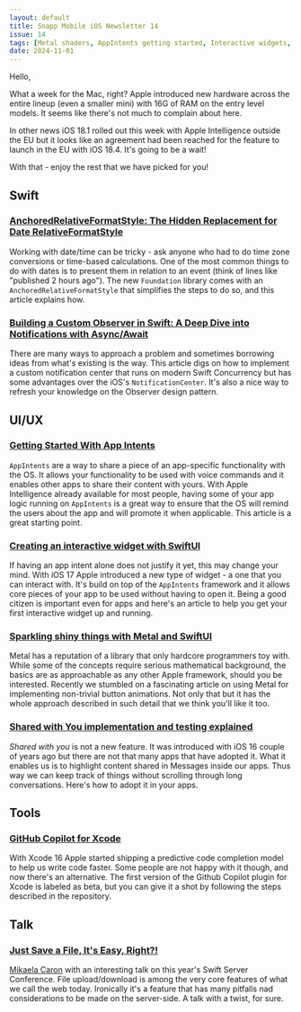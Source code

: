 ```yaml
---
layout: default
title: Snapp Mobile iOS Newsletter 14
issue: 14
tags: [Metal shaders, AppIntents getting started, Interactive widgets, Shared with You, Relative dates formatting]
date: 2024-11-01
---
```


Hello,

What a week for the Mac, right? Apple introduced new hardware across the entire lineup (even a smaller mini) with 16G of RAM on the entry level models. It seems like there's not much to complain about here.

In other news iOS 18.1 rolled out this week with Apple Intelligence outside the EU but it looks like an agreement had been reached for the feature to launch in the EU with iOS 18.4. It's going to be a wait!

With that - enjoy the rest that we have picked for you!

## Swift

### [AnchoredRelativeFormatStyle: The Hidden Replacement for Date RelativeFormatStyle](https://alejandromp.com/development/blog/anchored-relative-format-style-the-hidden-replacement-for-date-relative-format-style/)

Working with date/time can be tricky - ask anyone who had to do time zone conversions or time-based calculations. One of the most common things to do with dates is to present them in relation to an event (think of lines like "published 2 hours ago"). The new `Foundation` library comes with an `AnchoredRelativeFormatStyle` that simplifies the steps to do so, and this article explains how.

### [Building a Custom Observer in Swift: A Deep Dive into Notifications with Async/Await](https://swiftacademy.hashnode.dev/building-a-custom-observer-in-swift-a-deep-dive-into-notifications-with-asyncawait)

There are many ways to approach a problem and sometimes borrowing ideas from what's existing is the way. This article digs on how to implement a custom notification center that runs on modern Swift Concurrency but has some advantages over the iOS's `NotificationCenter`. It's also a nice way to refresh your knowledge on the Observer design pattern.

## UI/UX

### [Getting Started With App Intents](https://useyourloaf.com/blog/getting-started-with-app-intents/)

`AppIntents` are a way to share a piece of an app-specific functionality with the OS. It allows your functionality to be used with voice commands and it enables other apps to share their content with yours. With Apple Intelligence already available for most people, having some of your app logic running on `AppIntents` is a great way to ensure that the OS will remind the users about the app and will promote it when applicable. This article is a great starting point.

### [Creating an interactive widget with SwiftUI](https://www.createwithswift.com/creating-interactive-widget-swiftui/)

If having an app intent alone does not justify it yet, this may change your mind. With iOS 17 Apple introduced a new type of widget - a one that you can interact with. It's build on top of the `AppIntents` framework and it allows core pieces of your app to be used without having to open it. Being a good citizen is important even for apps and here's an article to help you get your first interactive widget up and running.

### [Sparkling shiny things with Metal and SwiftUI](https://uvolchyk.medium.com/sparkling-shiny-things-with-metal-and-swiftui-cba69c730a24)

Metal has a reputation of a library that only hardcore programmers toy with. While some of the concepts require serious mathematical background, the basics are as approachable as any other Apple framework, should you be interested. Recently we stumbled on a fascinating article on using Metal for implementing non-trivial button animations. Not only that but it has the whole approach described in such detail that we think you'll like it too.

### [Shared with You implementation and testing explained](https://www.avanderlee.com/swift/shared-with-you/)

_Shared with you_ is not a new feature. It was introduced with iOS 16 couple of years ago but there are not that many apps that have adopted it. What it enables us is to highlight content shared in Messages inside our apps. Thus way we can keep track of things without scrolling through long conversations. Here's how to adopt it in your apps.

## Tools

### [GitHub Copilot for Xcode](https://github.com/github/CopilotForXcode)

With Xcode 16 Apple started shipping a predictive code completion model to help us write code faster. Some people are not happy with it though, and now there's an alternative. The first version of the Github Copilot plugin for Xcode is labeled as beta, but you can give it a shot by following the steps described in the repository.

## Talk

### [Just Save a File, It's Easy, Right?!](https://youtu.be/lHXjs3L2ads)

[Mikaela Caron](https://x.com/mikaela__caron) with an interesting talk on this year's Swift Server Conference. File upload/download is among the very core features of what we call the web today. Ironically it's a feature that has many pitfalls nad considerations to be made on the server-side. A talk with a twist, for sure.
